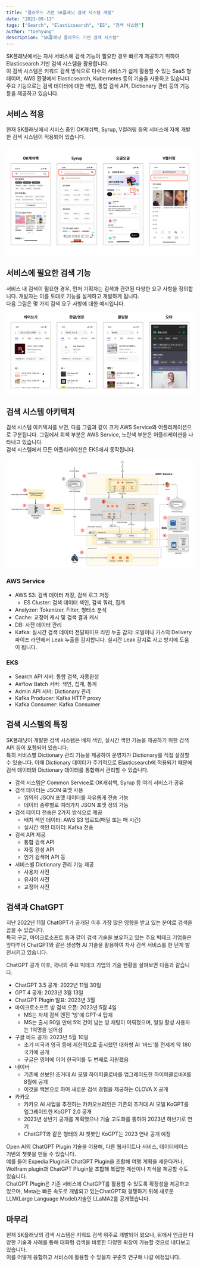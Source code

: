 ```yaml
---
title: "클라우드 기반 SK플래닛 검색 시스템 개발"
date: "2023-09-13"
tags: ["Search", "Elasticsearch", "ES", "검색 시스템"]
author: "taehyung"
description: "SK플래닛 클라우드 기반 검색 시스템"
---
```


SK플래닛에서는 자사 서비스에 검색 기능이 필요한 경우 빠르게 제공하기 위하여 Elasticsearch 기반 검색 시스템을 활용합니다.  
이 검색 시스템은 키워드 검색 방식으로 다수의 서비스가 쉽게 활용할 수 있는 SaaS 형태이며, AWS 환경에서 Elasticsearch, Kubernetes 등의 기술을 사용하고 있습니다.  
주요 기능으로는 검색 데이터에 대한 색인, 통합 검색 API, Dictionary 관리 등의 기능 등을 제공하고 있습니다.

## 서비스 적용
현재 SK플래닛에서 서비스 중인 OK캐쉬백, Syrup, V컬러링 등의 서비스에 자체 개발한 검색 시스템이 적용되어 있습니다.

![그림1. SK플래닛 서비스에 적용된 검색 시스템](./001.png)

## 서비스에 필요한 검색 기능
서비스 내 검색이 필요한 경우, 먼저 기획자는 검색과 관련된 다양한 요구 사항을 정의합니다.  개발자는 이를 토대로 기능을 설계하고 개발하게 됩니다.  
다음 그림은 몇 가지 검색 요구 사항에 대한 예시입니다. 

![그림2. 검색 요구 사항 예시](./002.png)

## 검색 시스템 아키텍처
검색 시스템 아키텍처를 보면, 다음 그림과 같이 크게 AWS Service와 어플리케이션으로 구분됩니다. 그림에서 회색 부분은 AWS Service, 노란색 부분은 어플리케이션을 나타내고 있습니다.  
검색 시스템에서 모든 어플리케이션은 EKS에서 동작됩니다.

![그림3. 검색 시스템 아키텍쳐](./003.png)

### AWS Service
* AWS S3: 검색 데이터 저장, 검색 로그 저장
    * ES Cluster: 검색 데이터 색인, 검색 쿼리, 집계
* Analyzer: Tokenizer, Filter, 형태소 분석
* Cache: 교정어 캐시 및 검색 결과 캐시
* DB: 사전 데이터 관리
* Kafka: 실시간 검색 데이터 전달파이프 라인 누출 감지: 오일이나 가스의 Delivery 파이프 라인에서 Leak 누출을 감지합니다. 실시간 Leak 감지로 사고 방지에 도움이 됩니다.

### EKS
* Search API 서버: 통합 검색, 자동완성
* Airflow Batch 서버: 색인, 집계, 통계
* Admin API 서버: Dictionary 관리
* Kafka Producer: Kafka HTTP proxy
* Kafka Consumer: Kafka Consumer

## 검색 시스템의 특징
SK플래닛이 개발한 검색 시스템은 배치 색인, 실시간 색인 기능을 제공하기 위한 검색 API 등이 포함되어 있습니다.  
특히 서비스별 Dictionary 관리 기능을 제공하여 운영자가 Dictionary를 직접 설정할 수 있습니다. 이때 Dictionary 데이터가 주기적으로 Elasticsearch에 적용되기 때문에 검색 데이터와 Dictionary 데이터를 통합해서 관리할 수 있습니다.

* 검색 시스템은 Common Service로 OK캐쉬백, Syrup 등 여러 서비스가 공유
* 검색 데이터는 JSON 포맷 사용
    * 임의의 JSON 포맷 데이터를 자유롭게 전송 가능
    * 데이터 종류별로 여러가지 JSON 포맷 정의 가능
* 검색 데이터 전송은 2가지 방식으로 제공
    * 배치 색인 데이터: AWS S3 업로드(매일 또는 매 시간)
    * 실시간 색인 데이터: Kafka 전송
* 검색 API 제공
    * 통합 검색 API
    * 자동 완성 API
    * 인기 검색어 API 등
* 서비스별 Dictionary 관리 기능 제공
    * 사용자 사전
    * 유사어 사전
    * 교정어 사전

## 검색과 ChatGPT

지난 2022년 11월 ChatGPT가 공개된 이후 가장 많은 영향을 받고 있는 분야로 검색을 꼽을 수 있습니다.  
특히 구글, 마이크로소프트 등과 같이 검색 기술을 보유하고 있는 주요 빅테크 기업들은 앞다투어 ChatGPT와 같은 생성형 AI 기술을 활용하여 자사 검색 서비스를 한 단계 발전시키고 있습니다.  

ChatGPT 공개 이후, 국내외 주요 빅테크 기업의 기술 현황을 살펴보면  다음과 같습니다.

* ChatGPT 3.5 공개: 2022년 11월 30일
* GPT 4 공개: 2023년 3월 13일
* ChatGPT Plugin 발표: 2023년 3월
* 마이크로소프트 빙 검색 오픈: 2023년 5월 4일
    * MS는 자체 검색 엔진 '빙'에 GPT-4 탑재
    * MS는 출시 90일 만에 5억 건이 넘는 빙 채팅이 이뤄졌으며, 일일 활성 사용자는 1억명을 넘어섬
* 구글 바드 공개: 2023년 5월 10일
    * 초기 미국과 영국 등에 제한적으로 출시했던 대화형 AI '바드'를 전세계 약 180 국가에 공개
    * 구글은 영어에 이어 한국어를 두 번째로 지원했음
* 네이버
    * 기존에 선보인 초거대 AI 모델 하이퍼클로바를 업그레이드한 하이퍼클로바X를 8월에 공개
    * 이것을 백본으로 하여 새로운 검색 경험을 제공하는 CLOVA X 공개
* 카카오
    * 카카오 AI 사업을 추진하는 카카오브레인은 기존의 초거대 AI 모델 KoGPT를 업그레이드한 KoGPT 2.0 공개
    * 2023년 상반기 공개를 계획했으나 기술 고도화를 통하여 2023년 하반기로 연기
    * ChatGPT와 같은 형태의 AI 챗봇인 KoGPT는 2023 연내 공개 예정

Open AI의  ChatGPT Plugin 기술을 이용해,  다른 웹사이트나 서비스, 데이터베이스 기반의 챗봇을 만들 수 있습니다.  
예를 들어 Expedia Plugin과 ChatGPT Plugin을 조합해 여행 계획을 세운다거나, Wolfram plugin과 ChatGPT Plugin을 조합해 복잡한 계산이나 지식을 제공할 수도 있습니다.  
ChatGPT Plugin은 기존 서비스에 ChatGPT를 활용할 수 있도록 확장성을 제공하고 있으며,
Meta는 빠른 속도로 개발되고 있는ChatGPT와 경쟁하기 위해  새로운 LLM(Large Language Model)기술인  LLaMA2를 공개했습니다.  

## 마무리
현재 SK플래닛의  검색 시스템은 키워드 검색 위주로 개발되어 왔으나, 위에서 언급한 다양한 기술과 사례를 통해 대화형 검색을 비롯한 다양한 확장이 가능할 것으로 내다보고 있습니다.  
이를 어떻게 융합하고 서비스에 활용할 수 있을지 꾸준히 연구해 나갈 예정입니다.
